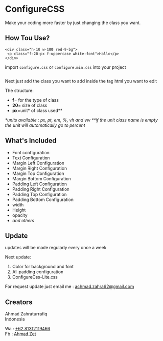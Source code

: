 # ConfigureCSS

Make your coding more faster by just changing the class you want.

## How Tou Use?

```
<div class="h-10 w-100 red-9-bg">
 <p class="f-20-px f-uppercase white-font">Hallo</p>
</div>
```

import `configure.css` or `configure.min.css` into your project<br>

```

```

Next just add the class you want to add inside the tag html you want to edit<br>

The structure:
<ul>
  <li><b>f</b>= for the type of class</li>
  <li><b>20</b>= size of class</li>
  <li><b>px</b>=unit* of class used**</li>
 </ul>
 <i>*units available : px, pt, em, %, vh and vw</i>
 <i>**if the unit class name is empty the unit will automatically go to percent</i>
 
  
## What's Included

<ul>
  <li>Font configuration</li>
  <li>Text Configuration</li>
  <li>Margin Left Configuration</li>
  <li>Margin Right Configuration</li>
  <li>Margin Top Configuration</li>
  <li>Margin Bottom Configuration</li>
  <li>Padding Left Configuration</li>
  <li>Padding Right Configuration</li>
  <li>Padding Top Configuration</li>
  <li>Padding Bottom Configuration</li>
  <li>width</li>
  <li>Height</li>
  <li>opacity</li>
  <li><i>and others</i></li>
 </ul>

## Update

updates will be made regularly every once a week <br>

Next update:
<ol> 
  <li>Color for background and font</li>
  <li>All padding configuration</li>
  <li>ConfigureCss-Lite.css</li>
</ol>

For request update just email me : <a href="mailto:achmad.zahra62@gmail.com">achmad.zahra62@gmail.com</a>

## Creators

Ahmad Zahraturrafiq<br>
Indonesia

Wa : <a href="https://wa.me/6281312119466?text=Hello%20Zet">+62 81312119466</a><br>
Fb : <a href="https://web.facebook.com/rfq.ns">Ahmad Zet </a>
